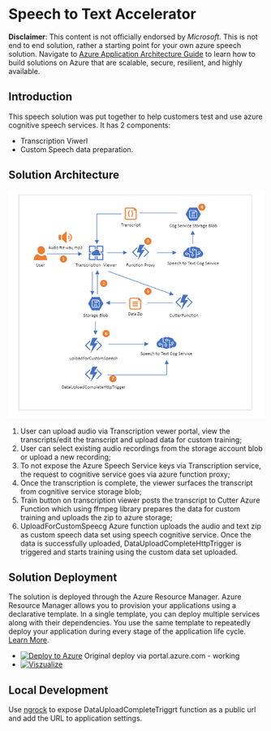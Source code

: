 ﻿# Speech to Text Accelerator

**Disclaimer**: This content is not officially endorsed by *Microsoft*. This is not end to end solution, rather a starting point for your own azure speech solution. Navigate to [Azure Application Architecture Guide](https://docs.microsoft.com/en-us/azure/architecture/guide/) to learn how to build solutions on Azure that are scalable, secure, resilient, and highly available.

## Introduction
This speech solution was put together to help customers test and use azure cognitive speech services. It has 2 components:
* Transcription Viwerl
* Custom Speech data preparation. 


## Solution Architecture
![](Architecture2.PNG)


1. User can upload audio via Transcription vewer portal, view the transcripts/edit the transcript and upload data for custom training;
2. User can select existing audio recordings from the storage account blob or upload a new recording;
3. To not expose the Azure Speech Service keys via Transcription service, the request to cognitive service goes via  azure function proxy;
4. Once the transcription is complete, the viewer surfaces the transcript from cognitive service storage blob;
5. Train button on transcription viewer posts the transcript to Cutter Azure Function which using ffmpeg library prepares the data for custom training and uploads the zip to azure storage;
6. UploadForCustomSpeecg Azure function uploads the audio and text zip as custom speech data set using speech cognitive service.  Once the data is successfully uploaded,  DataUploadCompleteHttpTrigger is triggered and starts training using the custom data set uploaded. 


## Solution Deployment 

The solution is deployed through the Azure Resource Manager. Azure Resource Manager allows you to provision your applications using a declarative template. In a single template, you can deploy multiple services along with their dependencies. You use the same template to repeatedly deploy your application during every stage of the application life cycle. [Learn More](https://docs.microsoft.com/en-au/azure/azure-resource-manager/resource-group-overview).

* [![Deploy to Azure](http://azuredeploy.net/deploybutton.png)](https://portal.azure.com/#create/Microsoft.Template/uri/https%3A%2F%2Fraw.githubusercontent.com%2Ftimleyden%2Fspeechtotextdemo%2Ftranscriptionviewerv3%2Fazuredeploy.json) Original deploy via portal.azure.com - working
* [![Viszualize](http://armviz.io/visualizebutton.png)](http://armviz.io/#/?load=https%3A%2F%2Fraw.githubusercontent.com%2Ftimleyden%2Fspeechtotextdemo%2ftranscriptionviewerv3%2Fazuredeploy.json) 



## Local Development 
Use [ngrock](https://ngrok.com/) to expose DataUploadCompleteTriggrt function as a public url and add the URL to application settings.




#


